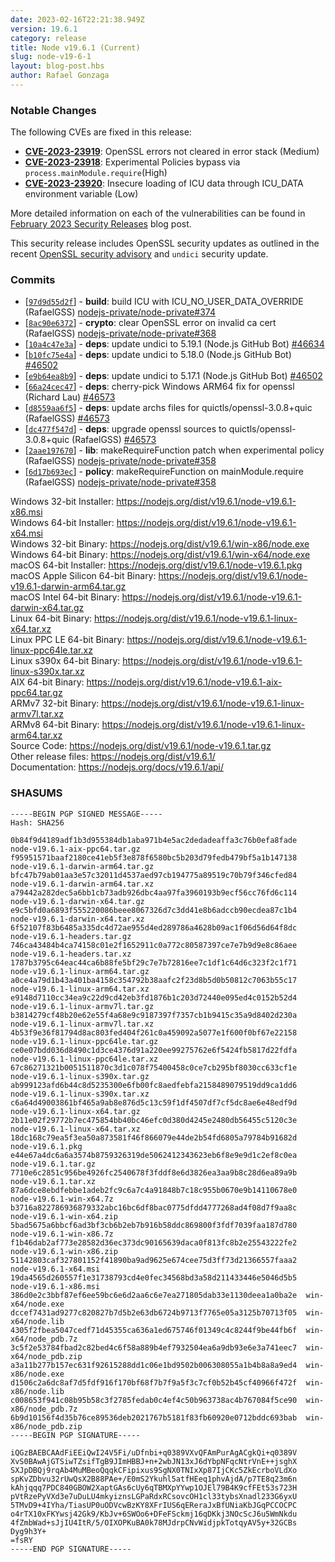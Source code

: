 ```yaml
---
date: 2023-02-16T22:21:38.949Z
version: 19.6.1
category: release
title: Node v19.6.1 (Current)
slug: node-v19-6-1
layout: blog-post.hbs
author: Rafael Gonzaga
---
```


### Notable Changes

The following CVEs are fixed in this release:

* **[CVE-2023-23919](https://cve.mitre.org/cgi-bin/cvename.cgi?name=CVE-2023-23919)**: OpenSSL errors not cleared in error stack (Medium)
* **[CVE-2023-23918](https://cve.mitre.org/cgi-bin/cvename.cgi?name=CVE-2023-23918)**: Experimental Policies bypass via `process.mainModule.require`(High)
* **[CVE-2023-23920](https://cve.mitre.org/cgi-bin/cvename.cgi?name=CVE-2023-23920)**: Insecure loading of ICU data through ICU\_DATA environment variable (Low)

More detailed information on each of the vulnerabilities can be found in [February 2023 Security Releases](https://nodejs.org/en/blog/vulnerability/february-2023-security-releases/) blog post.

This security release includes OpenSSL security updates as outlined in the recent
[OpenSSL security advisory](https://www.openssl.org/news/secadv/20230207.txt) and `undici` security update.

### Commits

* \[[`97d9d55d2f`](https://github.com/nodejs/node/commit/97d9d55d2f)] - **build**: build ICU with ICU\_NO\_USER\_DATA\_OVERRIDE (RafaelGSS) [nodejs-private/node-private#374](https://github.com/nodejs-private/node-private/pull/374)
* \[[`8ac90e6372`](https://github.com/nodejs/node/commit/8ac90e6372)] - **crypto**: clear OpenSSL error on invalid ca cert (RafaelGSS) [nodejs-private/node-private#368](https://github.com/nodejs-private/node-private/pull/368)
* \[[`10a4c47e3a`](https://github.com/nodejs/node/commit/10a4c47e3a)] - **deps**: update undici to 5.19.1 (Node.js GitHub Bot) [#46634](https://github.com/nodejs/node/pull/46634)
* \[[`b10fc75e4a`](https://github.com/nodejs/node/commit/b10fc75e4a)] - **deps**: update undici to 5.18.0 (Node.js GitHub Bot) [#46502](https://github.com/nodejs/node/pull/46502)
* \[[`e9b64ea8b9`](https://github.com/nodejs/node/commit/e9b64ea8b9)] - **deps**: update undici to 5.17.1 (Node.js GitHub Bot) [#46502](https://github.com/nodejs/node/pull/46502)
* \[[`66a24cec47`](https://github.com/nodejs/node/commit/66a24cec47)] - **deps**: cherry-pick Windows ARM64 fix for openssl (Richard Lau) [#46573](https://github.com/nodejs/node/pull/46573)
* \[[`d8559aa6f5`](https://github.com/nodejs/node/commit/d8559aa6f5)] - **deps**: update archs files for quictls/openssl-3.0.8+quic (RafaelGSS) [#46573](https://github.com/nodejs/node/pull/46573)
* \[[`dc477f547d`](https://github.com/nodejs/node/commit/dc477f547d)] - **deps**: upgrade openssl sources to quictls/openssl-3.0.8+quic (RafaelGSS) [#46573](https://github.com/nodejs/node/pull/46573)
* \[[`2aae197670`](https://github.com/nodejs/node/commit/2aae197670)] - **lib**: makeRequireFunction patch when experimental policy (RafaelGSS) [nodejs-private/node-private#358](https://github.com/nodejs-private/node-private/pull/358)
* \[[`6d17b693ec`](https://github.com/nodejs/node/commit/6d17b693ec)] - **policy**: makeRequireFunction on mainModule.require (RafaelGSS) [nodejs-private/node-private#358](https://github.com/nodejs-private/node-private/pull/358)

Windows 32-bit Installer: https://nodejs.org/dist/v19.6.1/node-v19.6.1-x86.msi<br>
Windows 64-bit Installer: https://nodejs.org/dist/v19.6.1/node-v19.6.1-x64.msi<br>
Windows 32-bit Binary: https://nodejs.org/dist/v19.6.1/win-x86/node.exe<br>
Windows 64-bit Binary: https://nodejs.org/dist/v19.6.1/win-x64/node.exe<br>
macOS 64-bit Installer: https://nodejs.org/dist/v19.6.1/node-v19.6.1.pkg<br>
macOS Apple Silicon 64-bit Binary: https://nodejs.org/dist/v19.6.1/node-v19.6.1-darwin-arm64.tar.gz<br>
macOS Intel 64-bit Binary: https://nodejs.org/dist/v19.6.1/node-v19.6.1-darwin-x64.tar.gz<br>
Linux 64-bit Binary: https://nodejs.org/dist/v19.6.1/node-v19.6.1-linux-x64.tar.xz<br>
Linux PPC LE 64-bit Binary: https://nodejs.org/dist/v19.6.1/node-v19.6.1-linux-ppc64le.tar.xz<br>
Linux s390x 64-bit Binary: https://nodejs.org/dist/v19.6.1/node-v19.6.1-linux-s390x.tar.xz<br>
AIX 64-bit Binary: https://nodejs.org/dist/v19.6.1/node-v19.6.1-aix-ppc64.tar.gz<br>
ARMv7 32-bit Binary: https://nodejs.org/dist/v19.6.1/node-v19.6.1-linux-armv7l.tar.xz<br>
ARMv8 64-bit Binary: https://nodejs.org/dist/v19.6.1/node-v19.6.1-linux-arm64.tar.xz<br>
Source Code: https://nodejs.org/dist/v19.6.1/node-v19.6.1.tar.gz<br>
Other release files: https://nodejs.org/dist/v19.6.1/<br>
Documentation: https://nodejs.org/docs/v19.6.1/api/

### SHASUMS

```
-----BEGIN PGP SIGNED MESSAGE-----
Hash: SHA256

0b84f9d4189adf1b3d955384db1aba971b4e5ac2dedadeaffa3c76b0efa8fade  node-v19.6.1-aix-ppc64.tar.gz
f95951571baaf2180ce41eb5f3e878f6580bc5b203d79fedb479bf5a1b147138  node-v19.6.1-darwin-arm64.tar.gz
bfc47b79ab01aa3e57c32011d4537aed97cb194775a89519c70b79f346cfed84  node-v19.6.1-darwin-arm64.tar.xz
a79442a282dec5a6bb1cb73adb926dbc4aa97fa3960193b9ecf56cc76fd6c114  node-v19.6.1-darwin-x64.tar.gz
e9c5bfd0a6893f555220086beee8067326d7c3dd41e8b6adccb90ecdea87c1b4  node-v19.6.1-darwin-x64.tar.xz
6f52107f83b6485a335dc4d72ae955d4ed289786a4628b09ac1f06d56d64f8dc  node-v19.6.1-headers.tar.gz
746ca43484b4ca74158c01e2f1652911c0a772c80587397ce7e7b9d9e8c86aee  node-v19.6.1-headers.tar.xz
1787b3795c64eac44ca6b88fe5bf29c7e7b72816ee7c1df1c64d6c323f2c1f71  node-v19.6.1-linux-arm64.tar.gz
a0ce4a79d1b43a401ba4158c354792b38aafc2f23d8b5d0b50812c7063b55c17  node-v19.6.1-linux-arm64.tar.xz
e9148d7110cc34ea9c22d9cd42eb3fd1876b1c203d72440e095ed4c0152b52d4  node-v19.6.1-linux-armv7l.tar.gz
b3814279cf48b20e62e55f4a68e9c9187397f7357cb1b9415c35a9d8402d230a  node-v19.6.1-linux-armv7l.tar.xz
4b53f9e36f81794d8ac803fed404f261c0a459092a5077e1f600f0bf67e22158  node-v19.6.1-linux-ppc64le.tar.gz
ce0e07bdd036d8490c1d3ce4376d91a220ee99275762e6f5424fb5817d22fdfa  node-v19.6.1-linux-ppc64le.tar.xz
67c86271321b0051511870c3d1c078f75400458c0ce7cb295bf8030cc633cf1e  node-v19.6.1-linux-s390x.tar.gz
ab999123afd6b44c8d5235300e6fb00fc8aedfebfa2158489079519dd9ca1dd6  node-v19.6.1-linux-s390x.tar.xz
c6a64d49003861bf465a9ab8e876d5c13c59f1df4507df7cf5dc8ae6e48edf9d  node-v19.6.1-linux-x64.tar.gz
2b11e02f29772b7ec475854bb40bc46efc0d380d4245e2480db56455c5120c3e  node-v19.6.1-linux-x64.tar.xz
18dc168c79ea5f3ea50a873581f46f866079e44de2b54fd6805a79784b91682d  node-v19.6.1.pkg
e44e67a4dc6a6a3574b8759326319de5062412343623eb6f8e9e9d1c2ef8c0ea  node-v19.6.1.tar.gz
7710e6c2851c956be4926fc2540678f3fddf8e6d3826ea3aa9b8c28d6ea89a9b  node-v19.6.1.tar.xz
87a6dce8ebdfebbe1adeb2fc9c6a7c4a91848b7c18c955b0670e9b14110678e0  node-v19.6.1-win-x64.7z
b3716a822786936879332abc16bc6df8bac0775dfdd4777268ad4f08d7f9aa8c  node-v19.6.1-win-x64.zip
5bad5675a6bbcf6ad3bf3cb6b2eb7b916b58ddc869800f3fdf7039faa187d780  node-v19.6.1-win-x86.7z
f1b46dab2af773e28582d36ec373dc90165639daca0f813fc8b2e25543222fe2  node-v19.6.1-win-x86.zip
51142803caf327801152f41890ba9ad9625e674cee75d3ff73d21366557faaa2  node-v19.6.1-x64.msi
19da4565d260557f1e31738793cd4e0fec34568bd3a58d211433446e5046d5b5  node-v19.6.1-x86.msi
386d0e2c3bbf87ef6ee59bc6e6d2aa6c6e7ea271805dab33e1130deea1a0ba2e  win-x64/node.exe
dccef7431ad9277c820827b7d5b2e63db6724b9713f7765e05a3125b70713f05  win-x64/node.lib
4305f2fbea5047cedf71d45355ca636a1ed675746f01349c4c8244f9be44fb6f  win-x64/node_pdb.7z
3c5f2e53784fbad2c82bed4c6f58a889b4ef7932504ea6a9db93e6e3a741eec7  win-x64/node_pdb.zip
a3a11b277b157ec631f92615288dd1c06e1bd9502b006308055a1b4b8a8a9ed4  win-x86/node.exe
d1506c2a6dc8af7d5fdf916f170bf68f7b7f9a5f3c7cf0b52b45cf40966f472f  win-x86/node.lib
c008653f941c08b95b58c3f2785fedab0c4ef4c50b963738ac4b767084f5ce90  win-x86/node_pdb.7z
6b9d10156f4d35b76ce89536deb2021767b5181f83fb60920e0712bddc693bab  win-x86/node_pdb.zip
-----BEGIN PGP SIGNATURE-----

iQGzBAEBCAAdFiEEiQwI24V5Fi/uDfnbi+q0389VXvQFAmPurAgACgkQi+q0389V
XvS0BAwAjGTSiwTZsifTgB9JImHBBJ+n+2wbJN13xJ6dYbpNFqcNtrVnE++jsghX
SXJpDBQj9rqAb4MuMBeoQqqkCFipixus9SgNX0TNIxXp87IjCKc5ZkEcrboVLdXo
spKvZDbvu32rUwQsX2B88PAe+/E0mS2Ykuhl5atfHEeq1phvAjdA/p7TE8q23m6n
kAhjqqq7PDC840GBOW2XaptGAs6cUy6qTBMXpYYwp1OJEl79B4K9cfFEt53s723H
pVtRzePyVXd3e7uDuLU4mkyiznsLGPaRdxRCsovcOH1cl33tybsXnadl233G6yxU
5TMvD9+4IYha/TiasUP0uODVcwBzKY8XFrIUS6qEReraJxBfUNiaKbJGqPCCOCPC
o4rTX10xFKYwsj42Gk9/KbJv+6SWOo6+DFeFSckmj16qDKkj3NOcScJ6u5WmNkdu
4fZmbWad+sJjIU4ItR/5/OIXOPKuBA0k78MJdrpCNvWidjpkTotqyAV5y+32GCBs
Dyg9h3Y+
=fsRY
-----END PGP SIGNATURE-----

```
